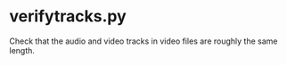 # verifytracks.py
Check that the audio and video tracks in video files are roughly the same length.
